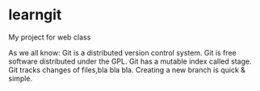 # learngit
My project for web class

As we all know:
Git is a distributed version control system.
Git is free software distributed under the GPL.
Git has a mutable index called stage.
Git tracks changes of files,bla bla bla.
Creating a new branch is quick & simple.
